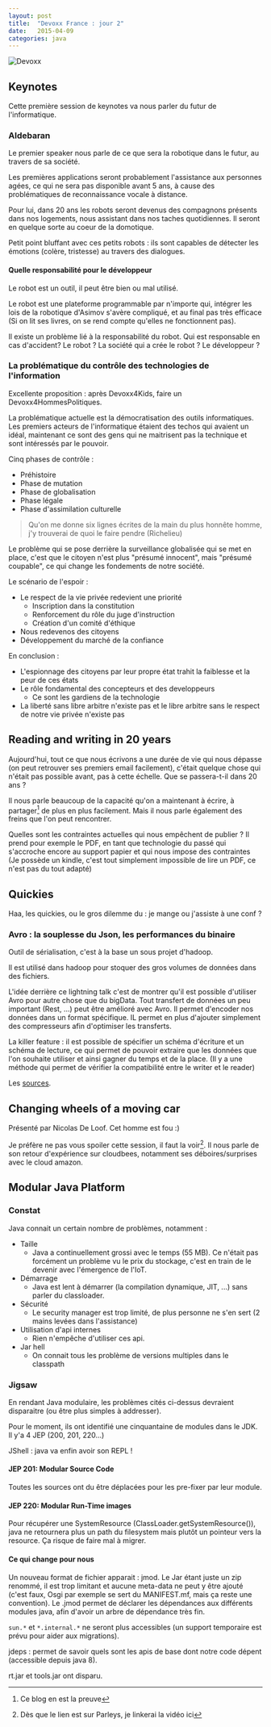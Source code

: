 ```yaml
---
layout: post
title:  "Devoxx France : jour 2"
date:   2015-04-09
categories: java
---
```


![Devoxx][devoxxFrance]

## Keynotes

Cette première session de keynotes va nous parler du futur de l'informatique.

### Aldebaran

Le premier speaker nous parle de ce que sera la robotique dans le futur, au travers de sa société.

Les premières applications seront probablement l'assistance aux personnes agées, ce qui ne sera pas disponible avant 5 ans, à cause des problématiques de reconnaissance vocale à distance.

Pour lui, dans 20 ans les robots seront devenus des compagnons présents dans nos logements, nous assistant dans nos taches quotidiennes. Il seront en quelque sorte au coeur de la domotique.

Petit point bluffant avec ces petits robots : ils sont capables de détecter les émotions (colère, tristesse) au travers des dialogues.

#### Quelle responsabilité pour le développeur

Le robot est un outil, il peut être bien ou mal utilisé.

Le robot est une plateforme programmable par n'importe qui, intégrer les  lois de la robotique d'Asimov s'avère compliqué, et au final pas très efficace (Si on lit ses livres, on se rend compte qu'elles ne fonctionnent pas).

Il existe un problème lié à la responsabilité du robot. Qui est responsable en cas d'accident? Le robot ? La société qui a crée le robot ? Le développeur ?

### La problématique du contrôle des technologies de l'information

Excellente proposition : après Devoxx4Kids, faire un Devoxx4HommesPolitiques.

La problématique actuelle est la démocratisation des outils informatiques. Les premiers acteurs de l'informatique étaient des techos qui avaient un idéal, maintenant ce sont des gens qui ne maitrisent pas la technique et sont intéressés par le pouvoir.

Cinq phases de contrôle :

* Préhistoire 
* Phase de mutation
* Phase de globalisation
* Phase légale
* Phase d'assimilation culturelle

> Qu'on me donne six lignes écrites de la main du plus honnête homme, j'y trouverai de quoi le faire pendre (Richelieu)

Le problème qui se pose derrière la surveillance globalisée qui se met en place, c'est que le citoyen n'est plus "présumé innocent", mais "présumé coupable", ce qui change les fondements de notre société.

Le scénario de l'espoir :

* Le respect de la vie privée redevient une priorité
  * Inscription dans la constitution
  * Renforcement du rôle du juge d'instruction
  * Création d'un comité d'éthique
* Nous redevenos des citoyens
* Développement du marché de la confiance


En conclusion :

* L'espionnage des citoyens par leur propre état trahit la faiblesse et la peur de ces états
* Le rôle fondamental des concepteurs et des developpeurs
  * Ce sont les gardiens de la technologie
* La liberté sans libre arbitre n'existe pas et le libre arbitre sans le respect de notre vie privée n'existe pas


## Reading and writing in 20 years

Aujourd'hui, tout ce que nous écrivons a une durée de vie qui nous dépasse (on peut retrouver ses premiers email facilement), c'était quelque chose qui n'était pas possible avant, pas à cette échelle. Que se passera-t-il dans 20 ans ?


Il nous parle beaucoup de la capacité qu'on a maintenant à écrire, à partager[^1] de plus en plus facilement. Mais il nous parle également des freins que l'on peut rencontrer.

Quelles sont les contraintes actuelles qui nous empêchent de publier ? Il prend pour exemple le PDF, en tant que technologie du passé qui s'accroche encore au support papier et qui nous impose des contraintes (Je possède un kindle, c'est tout simplement impossible de lire un PDF, ce n'est pas du tout adapté)

## Quickies
Haa, les quickies, ou le gros dilemme du : je mange ou j'assiste à une conf ?


### Avro : la souplesse du Json, les performances du binaire

Outil de sérialisation, c'est à la base un sous projet d'hadoop.

Il est utilisé dans hadoop pour stoquer des gros volumes de données dans des fichiers.

L'idée derrière ce lightning talk c'est de montrer qu'il est possible d'utiliser Avro pour autre chose que du bigData. Tout transfert de données un peu important (Rest, ...) peut être amélioré avec Avro. Il permet d'encoder nos données dans un format spécifique. IL permet en plus d'ajouter simplement des compresseurs afin d'optimiser les transferts.

La killer feature : il est possible de spécifier un schéma d'écriture et un schéma de lecture, ce qui permet de pouvoir extraire que les données que l'on souhaite utiliser et ainsi gagner du temps et de la place. (Il y a une méthode qui permet de vérifier la compatibilité entre le writer et le reader)

Les [sources][sources_avro].

## Changing wheels of a moving car

Présenté par Nicolas De Loof. Cet homme est fou :)

Je préfère ne pas vous spoiler cette session, il faut la voir[^2]. Il nous parle de son retour d'expérience sur cloudbees, notamment ses déboires/surprises avec le cloud amazon.


## Modular Java Platform

### Constat

Java connait un certain nombre de problèmes, notamment : 

* Taille
  * Java a continuellement grossi avec le temps (55 MB). Ce n'était pas forcément un problème vu le prix du stockage, c'est en train de le devenir avec l'émergence de l'IoT.
* Démarrage
  * Java est lent à démarrer (la compilation dynamique, JIT, ...) sans parler du classloader.
* Sécurité
  * Le security manager est trop limité, de plus personne ne s'en sert (2 mains levées dans l'assistance)
* Utilisation d'api internes
  * Rien n'empêche d'utiliser ces api.
* Jar hell
  * On connait tous les problème de versions multiples dans le classpath


### Jigsaw

En rendant Java modulaire, les problèmes cités ci-dessus devraient disparaitre (ou être plus simples à addresser).

Pour le moment, ils ont identifié une cinquantaine de modules dans le JDK. Il y'a 4 JEP (200, 201, 220...)

JShell : java va enfin avoir son REPL !

#### JEP 201: Modular Source Code

Toutes les sources ont du être déplacées pour les pre-fixer par leur module.

#### JEP 220: Modular Run-Time images

Pour récupérer une SystemResource (ClassLoader.getSystemResource()), java ne retournera plus un path du filesystem mais plutôt un pointeur vers la resource. Ça risque de faire mal à migrer.


#### Ce qui change pour nous

Un nouveau format de fichier apparait : jmod.
Le Jar étant juste un zip renommé, il est trop limitant et aucune meta-data ne peut y être ajouté (c'est faux, Osgi par exemple se sert du MANIFEST.mf, mais ça reste une convention). Le .jmod permet de déclarer les dépendances aux différents modules java, afin d'avoir un arbre de dépendance très fin.


```sun.*``` et ```*.internal.*``` ne seront plus accessibles (un support temporaire est prévu pour aider aux migrations).

jdeps : permet de savoir quels sont les apis de base dont notre code dépent (accessible depuis java 8).

rt.jar et tools.jar ont disparu.

[devoxxFrance]: /images/posts/devoxx/devoxx_france.png
[sources_avro]: https://github.com/alexvictoor/AvroDevoxxFr

[^1]: Ce blog en est la preuve
[^2]: Dès que le lien est sur Parleys, je linkerai la vidéo ici